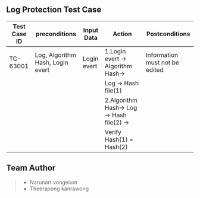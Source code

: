 
## Log Protection Test Case


|  Test Case ID   |           preconditions               |  Input Data  |                 Action                     |           Postconditions           |  
| --------------- | ------------------------------------- |  ----------  | ------------------------------------------ | ---------------------------------- |
|    TC-63001     |    Log, Algorithm Hash, Login evert   |  Login evert | 1.Login evert -> Algorithm Hash->          |   Information must not be edited   |
|                 |                                       |              |  Log -> Hash file(1)                       |                                    | 
|                 |                                       |              |  2.Algorithm Hash-> Log -> Hash file(2) -> |                                    |
|                 |                                       |              |  Verify Hash(1) = Hash(2)                  |                                    |





Team Author
---------------------------------------
> - Narunart vongeium
> - Theerapong kanrawong